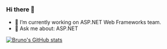 ### Hi there 👋

- 🔭 I’m currently working on ASP.NET Web Frameworks team.
- 💬 Ask me about: ASP.NET

<!--
**brunolins16/brunolins16** is a ✨ _special_ ✨ repository because its `README.md` (this file) appears on your GitHub profile.

Here are some ideas to get you started:

- 🔭 I’m currently working on ...
- 🌱 I’m currently learning ...
- 👯 I’m looking to collaborate on ...
- 🤔 I’m looking for help with ...
- 💬 Ask me about ...
- 📫 How to reach me: ...
- 😄 Pronouns: ...
- ⚡ Fun fact: ...
-->
[![Bruno's GitHub stats](https://github-readme-stats.vercel.app/api?username=brunolins16&show_icons=true&theme=dark)](https://github.com/anuraghazra/github-readme-stats)
